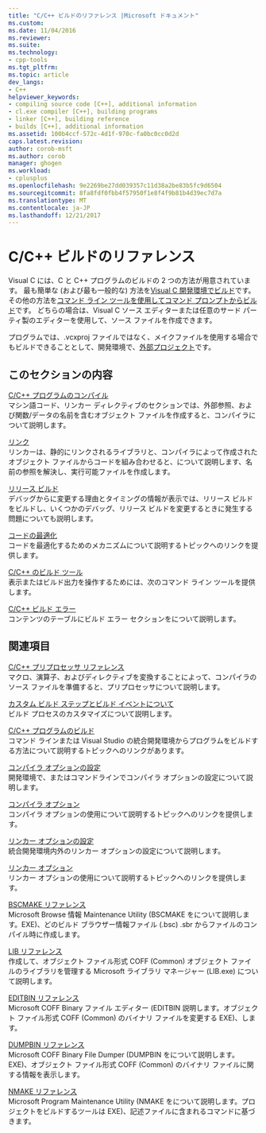 ```yaml
---
title: "C/C++ ビルドのリファレンス |Microsoft ドキュメント"
ms.custom: 
ms.date: 11/04/2016
ms.reviewer: 
ms.suite: 
ms.technology:
- cpp-tools
ms.tgt_pltfrm: 
ms.topic: article
dev_langs:
- C++
helpviewer_keywords:
- compiling source code [C++], additional information
- cl.exe compiler [C++], building programs
- linker [C++], building reference
- builds [C++], additional information
ms.assetid: 100b4ccf-572c-4d1f-970c-fa0bc0cc0d2d
caps.latest.revision: 
author: corob-msft
ms.author: corob
manager: ghogen
ms.workload:
- cplusplus
ms.openlocfilehash: 9e2269be27dd039357c11d38a2be83b5fc9d6504
ms.sourcegitcommit: 8fa8fdf0fbb4f57950f1e8f4f9b81b4d39ec7d7a
ms.translationtype: MT
ms.contentlocale: ja-JP
ms.lasthandoff: 12/21/2017
---
```

# <a name="cc-building-reference"></a>C/C++ ビルドのリファレンス
Visual C には、C と C++ プログラムのビルドの 2 つの方法が用意されています。 最も簡単な (および最も一般的な) 方法を[Visual C 開発環境でビルド](../../ide/building-cpp-projects-in-visual-studio.md)です。 その他の方法を[コマンド ライン ツールを使用してコマンド プロンプトからビルド](../../build/building-on-the-command-line.md)です。 どちらの場合は、Visual C ソース エディターまたは任意のサード パーティ製のエディターを使用して、ソース ファイルを作成できます。  
  
 プログラムでは、.vcxproj ファイルではなく、メイクファイルを使用する場合でもビルドできることとして、開発環境で、[外部プロジェクト](../../ide/building-external-projects.md)です。  
  
## <a name="in-this-section"></a>このセクションの内容  
 [C/C++ プログラムのコンパイル](../../build/reference/compiling-a-c-cpp-program.md)  
 マシン語コード、リンカー ディレクティブのセクションでは、外部参照、および関数/データの名前を含むオブジェクト ファイルを作成すると、コンパイラについて説明します。  
  
 [リンク](../../build/reference/linking.md)  
 リンカーは、静的にリンクされるライブラリと、コンパイラによって作成されたオブジェクト ファイルからコードを組み合わせると、について説明します、名前の参照を解決し、実行可能ファイルを作成します。  
  
 [リリース ビルド](../../build/reference/release-builds.md)  
 デバッグからに変更する理由とタイミングの情報が表示では、リリース ビルドをビルドし、いくつかのデバッグ、リリース ビルドを変更するときに発生する問題についても説明します。  
  
 [コードの最適化](../../build/reference/optimizing-your-code.md)  
 コードを最適化するためのメカニズムについて説明するトピックへのリンクを提供します。  
  
 [C/C++ のビルド ツール](../../build/reference/c-cpp-build-tools.md)  
 表示またはビルド出力を操作するためには、次のコマンド ライン ツールを提供します。  
  
 [C/C++ ビルド エラー](../../error-messages/compiler-errors-1/c-cpp-build-errors.md)  
 コンテンツのテーブルにビルド エラー セクションをについて説明します。  
  
## <a name="related-sections"></a>関連項目  
 [C/C++ プリプロセッサ リファレンス](../../preprocessor/c-cpp-preprocessor-reference.md)  
 マクロ、演算子、およびディレクティブを変換することによって、コンパイラのソース ファイルを準備すると、プリプロセッサについて説明します。  
  
 [カスタム ビルド ステップとビルド イベントについて](../../ide/understanding-custom-build-steps-and-build-events.md)  
 ビルド プロセスのカスタマイズについて説明します。  
  
 [C/C++ プログラムのビルド](../../build/building-c-cpp-programs.md)  
 コマンド ラインまたは Visual Studio の統合開発環境からプログラムをビルドする方法について説明するトピックへのリンクがあります。  
  
 [コンパイラ オプションの設定](../../build/reference/setting-compiler-options.md)  
 開発環境で、またはコマンドラインでコンパイラ オプションの設定について説明します。  
  
 [コンパイラ オプション](../../build/reference/compiler-options.md)  
 コンパイラ オプションの使用について説明するトピックへのリンクを提供します。  
  
 [リンカー オプションの設定](../../build/reference/setting-linker-options.md)  
 統合開発環境内外のリンカー オプションの設定について説明します。  
  
 [リンカー オプション](../../build/reference/linker-options.md)  
 リンカー オプションの使用について説明するトピックへのリンクを提供します。  
  
 [BSCMAKE リファレンス](../../build/reference/bscmake-reference.md)  
 Microsoft Browse 情報 Maintenance Utility (BSCMAKE をについて説明します。EXE)、どのビルド ブラウザー情報ファイル (.bsc) .sbr からファイルのコンパイル時に作成します。  
  
 [LIB リファレンス](../../build/reference/lib-reference.md)  
 作成して、オブジェクト ファイル形式 COFF (Common) オブジェクト ファイルのライブラリを管理する Microsoft ライブラリ マネージャー (LIB.exe) について説明します。  
  
 [EDITBIN リファレンス](../../build/reference/editbin-reference.md)  
 Microsoft COFF Binary ファイル エディター (EDITBIN 説明します。オブジェクト ファイル形式 COFF (Common) のバイナリ ファイルを変更する EXE)、します。  
  
 [DUMPBIN リファレンス](../../build/reference/dumpbin-reference.md)  
 Microsoft COFF Binary File Dumper (DUMPBIN をについて説明します。EXE)、オブジェクト ファイル形式 COFF (Common) のバイナリ ファイルに関する情報を表示します。  
  
 [NMAKE リファレンス](../../build/nmake-reference.md)  
 Microsoft Program Maintenance Utility (NMAKE をについて説明します。プロジェクトをビルドするツールは EXE)、記述ファイルに含まれるコマンドに基づきます。